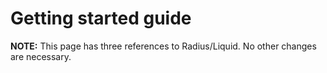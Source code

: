 # Getting started guide

**NOTE:** This page has three references to Radius/Liquid. No other changes are necessary.
